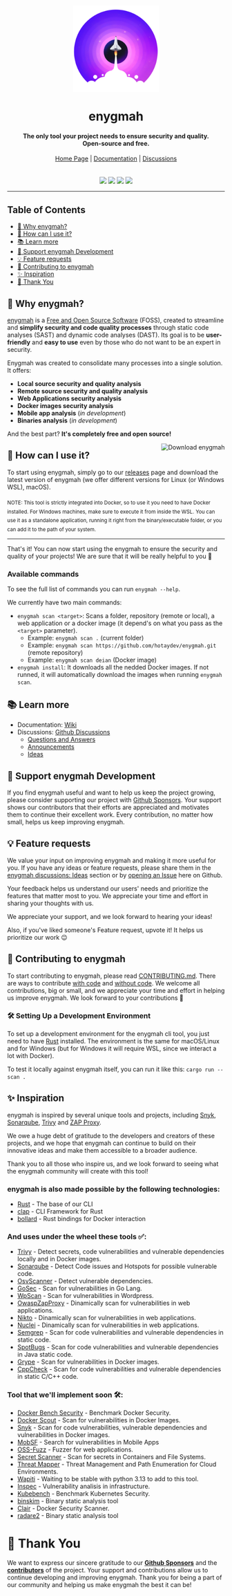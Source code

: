 <div align=center>
  <img align="center" src="./.github/images/icon.png" alt="enygmah Logo" width="200" />
</div>
<h1 align="center">enygmah</h1>
<h4 align="center">The only tool your project needs to ensure security and quality.<br/>Open-source and free.</h4>

<div align="center">
    <a href="https://github.com/hotaydev/enygmah/">Home Page</a> |
    <a href="https://github.com/hotaydev/enygmah/wiki">Documentation</a> |
    <a href="https://github.com/hotaydev/enygmah/discussions">Discussions</a><br/>
    <!-- <a href="https://crowdfunding.lfx.linuxfoundation.org/projects/34506417-17a0-4cc1-a54b-2563d098d860">Crowdfunding - The Linux Foundation</a> -->
</div>
<br></br>

<div align="center">
  <a href="https://github.com/sponsors/hotaydev" alt="GitHub Sponsors"><img src="https://img.shields.io/github/sponsors/hotaydev?color=%23DB61A2"/></a>
  <a href="https://github.com/hotaydev/enygmah/issues" alt="GitHub Issues"><img src="https://img.shields.io/github/issues/hotaydev/enygmah"/></a>
  <a href="https://github.com/hotaydev/enygmah/pulls" alt="GitHub pull requests"><img src="https://img.shields.io/github/issues-pr/hotaydev/enygmah"/></a>
  <a href="https://github.com/hotaydev/enygmah/graphs/contributors" alt="GitHub contributors"><img src="https://img.shields.io/github/contributors-anon/hotaydev/enygmah?color=%230594c6"/></a>
  <!-- <a href="https://www.bestpractices.dev/projects/xxxx"><img src="https://www.bestpractices.dev/projects/xxxx/badge"></a> -->
</div>

---

## Table of Contents

* [<g-emoji class="g-emoji" alias="thinking" fallback-src="https://github.githubassets.com/images/icons/emoji/unicode/1f914.png">🤔</g-emoji> Why enygmah?](#🤔-why-enygmah)
* [<g-emoji class="g-emoji" alias="eyes" fallback-src="https://github.githubassets.com/images/icons/emoji/unicode/1f440.png">👀</g-emoji> How can I use it?](#👀-how-can-i-use-it)
* [<g-emoji class="g-emoji" alias="books" fallback-src="https://github.githubassets.com/images/icons/emoji/unicode/1f4da.png">📚</g-emoji> Learn more](#📚-learn-more)
* [🫶 Support enygmah Development](#🫶-support-enygmah-development)
* [<g-emoji class="g-emoji" alias="bulb" fallback-src="https://github.githubassets.com/images/icons/emoji/unicode/1f4a1.png">💡</g-emoji> Feature requests](#💡-feature-requests)
* [<g-emoji class="g-emoji" alias="star2" fallback-src="https://github.githubassets.com/images/icons/emoji/unicode/1f31f.png">🌟</g-emoji> Contributing to enygmah](#🌟-contributing-to-enygmah)
* [<g-emoji class="g-emoji" alias="sparkles" fallback-src="https://github.githubassets.com/images/icons/emoji/unicode/2728.png">✨</g-emoji> Inspiration](#✨-inspiration)
* [<g-emoji class="g-emoji" alias="pray" fallback-src="https://github.githubassets.com/images/icons/emoji/unicode/1f64f.png">🙏</g-emoji> Thank You](#🙏-thank-you)


## 🤔 Why enygmah?

[enygmah](https://github.com/hotaydev/enygmah/) is a [Free and Open Source Software](https://www.gnu.org/philosophy/floss-and-foss.html) (FOSS), created to streamline and **simplify security and code quality processes** through static code analyses (SAST) and dynamic code analyses (DAST). Its goal is to be **user-friendly** and **easy to use** even by those who do not want to be an expert in security.

Enygmah was created to consolidate many processes into a single solution. It offers:

* **Local source security and quality analysis**
* **Remote source security and quality analysis**
* **Web Applications security analysis**
* **Docker images security analysis**
* **Mobile app analysis** (*in development*)
* **Binaries analysis** (*in development*)

And the best part? **It's completely free and open source!**

<a href="https://github.com/hotaydev/enygmah/releases/latest/">
  <img src="https://img.shields.io/badge/Download_enygmah-black?labelColor=black&style=for-the-badge" align="right" alt="Download enygmah"/>
</a>

## 👀 How can I use it?

To start using enygmah, simply go to our [releases](https://github.com/hotaydev/enygmah/releases/latest) page and download the latest version of enygmah (we offer different versions for Linux (or Windows WSL), macOS).

<sub>NOTE: This tool is strictly integrated into Docker, so to use it you need to have Docker installed. For Windows machines, make sure to execute it from inside the WSL.</sub>
<sub>You can use it as a standalone application, running it right from the binary/executable folder, or you can add it to the path of your system.</sub>

<!-- TODO: here we can add a script to quick installation, like the nodesource do with NodeJS -->
---

That's it! You can now start using the enygmah to ensure the security and quality of your projects! We are sure that it will be really helpful to you 🎉

### Available commands

To see the full list of commands you can run `enygmah --help`.

We currently have two main commands:

* `enygmah scan <target>`: Scans a folder, repository (remote or local), a web application or a docker image (it depend's on what you pass as the `<target>` parameter).
  * Example: `enygmah scan .` (current folder)
  * Example: `enygmah scan https://github.com/hotaydev/enygmah.git` (remote repository)
  * Example: `enygmah scan deian` (Docker image)
* `enygmah install`: It downloads all the nedded Docker images. If not runned, it will automatically download the images when running `enygmah scan`.


## 📚 Learn more

* Documentation: [Wiki](https://github.com/hotaydev/enygmah/wiki)
* Discussions: [Github Discussions](https://github.com/hotaydev/enygmah/discussions)
  * [Questions and Answers](https://github.com/hotaydev/enygmah/discussions/categories/q-a)
  * [Announcements](https://github.com/hotaydev/enygmah/discussions/categories/announcements)
  * [Ideas](https://github.com/hotaydev/enygmah/discussions/categories/ideas)

## 🫶 Support enygmah Development

If you find enygmah useful and want to help us keep the project growing, please consider supporting our project with [Github Sponsors](https://github.com/sponsors/hotaydev). Your support shows our contributors that their efforts are appreciated and motivates them to continue their excellent work. Every contribution, no matter how small, helps us keep improving enygmah.

## 💡 Feature requests

We value your input on improving enygmah and making it more useful for you. If you have any ideas or feature requests, please share them in the [enygmah discussions: Ideas](https://github.com/hotaydev/enygmah/discussions/categories/ideas) section or by [opening an Issue](https://github.com/hotaydev/enygmah/issues/new) here on Github.

Your feedback helps us understand our users' needs and prioritize the features that matter most to you. We appreciate your time and effort in sharing your thoughts with us.

We appreciate your support, and we look forward to hearing your ideas!

Also, if you've liked someone's Feature request, upvote it! It helps us prioritize our work 😉

## 🌟 Contributing to enygmah

To start contributing to enygmah, please read [CONTRIBUTING.md](CONTRIBUTING.md).
There are ways to contribute [with code](https://github.com/hotaydev/enygmah/blob/main/CONTRIBUTING.md#code-contributions) and [without code](https://github.com/enygmah/enygmah/blob/main/CONTRIBUTING.md#how-can-i-help). We welcome all contributions, big or small, and we appreciate your time and effort in helping us improve enygmah. We look forward to your contributions 🚀

### 🛠️ Setting Up a Development Environment

To set up a development environment for the enygmah cli tool, you just need to have [Rust](https://www.rust-lang.org/) installed. The environment is the same for macOS/Linux and for Windows (but for Windows it will require WSL, since we interact a lot with Docker).

To test it locally against enygmah itself, you can run it like this: `cargo run -- scan .`

## ✨ Inspiration

enygmah is inspired by several unique tools and projects, including [Snyk](https://snyk.io/), [Sonarqube](https://www.sonarsource.com/products/sonarqube/), [Trivy](https://trivy.dev/) and [ZAP Proxy](https://www.zaproxy.org/).

We owe a huge debt of gratitude to the developers and creators of these projects, and we hope that enygmah can continue to build on their innovative ideas and make them accessible to a broader audience.

Thank you to all those who inspire us, and we look forward to seeing what the enygmah community will create with this tool!

### enygmah is also made possible by the following technologies:
* [Rust](https://www.rust-lang.org/) - The base of our CLI
* [clap](https://github.com/clap-rs/clap) - CLI Framework for Rust
* [bollard](https://github.com/fussybeaver/bollard) - Rust bindings for Docker interaction

### And uses under the wheel these tools ✅:
* [Trivy](https://github.com/aquasecurity/trivy) - Detect secrets, code vulnerabilities and vulnerable dependencies locally and in Docker images.
* [Sonarqube](https://github.com/SonarSource/sonarqube) - Detect Code issues and Hotspots for possible vulnerable code.
* [OsvScanner](https://github.com/google/osv-scanner) - Detect vulnerable dependencies.
* [GoSec](https://github.com/securego/gosec) - Scan for vulnerabilities in Go Lang.
* [WpScan](https://github.com/wpscanteam/wpscan) - Scan for vulnerabilities in Wordpress.
* [OwaspZapProxy](https://github.com/zaproxy/zaproxy) - Dinamically scan for vulnerabilities in web applications.
* [Nikto](https://github.com/sullo/nikto) - Dinamically scan for vulnerabilities in web applications.
* [Nuclei](https://github.com/projectdiscovery/nuclei) - Dinamically scan for vulnerabilities in web applications.
* [Semgrep](https://github.com/semgrep/semgrep) - Scan for code vulnerabilities and vulnerable dependencies in static code.
* [SpotBugs](https://github.com/spotbugs/spotbugs) - Scan for code vulnerabilities and vulnerable dependencies in Java static code.
* [Grype](https://github.com/anchore/grype) - Scan for vulnerabilities in Docker images.
* [CppCheck](https://github.com/danmar/cppcheck) - Scan for code vulnerabilities and vulnerable dependencies in static C/C++ code.

### Tool that we'll implement soon 🛠️:
* [Docker Bench Security](https://github.com/docker/docker-bench-security) - Benchmark Docker Security.
* [Docker Scout](https://github.com/docker/scout-cli) - Scan for vulnerabilities in Docker Images.
* [Snyk](https://github.com/snyk/cli) - Scan for code vulnerabilities, vulnerable dependencies and vulnerabilities in Docker images.
* [MobSF](https://github.com/MobSF/Mobile-Security-Framework-MobSF) - Search for vulnerabilities in Mobile Apps
* [OSS-Fuzz](https://github.com/google/oss-fuzz) - Fuzzer for web applications.
* [Secret Scanner](https://github.com/deepfence/SecretScanner) - Scan for secrets in Containers and File Systems.
* [Threat Mapper](https://github.com/deepfence/ThreatMapper) - Threat Management and Path Enumeration for Cloud Environments.
* [Wapiti](https://wapiti-scanner.github.io/) - Waiting to be stable with python 3.13 to add to this tool.
* [Inspec](https://github.com/inspec/inspec) - Vulnerability analisis in infrastructure.
* [Kubebench](https://github.com/aquasecurity/kube-bench) - Benchmark Kubernetes Security.
* [binskim](https://github.com/microsoft/binskim) - Binary static analysis tool
* [Clair](https://github.com/quay/clair) - Docker Security Scanner.
* [radare2](https://github.com/radareorg/radare2) - Binary static analysis tool

# 🙏 Thank You

We want to express our sincere gratitude to our **[Github Sponsors](https://github.com/sponsors/hotaydev)** and the **[contributors](https://github.com/hotaydev/enygmah/graphs/contributors)** of the project. Your support and contributions allow us to continue developing and improving enygmah. Thank you for being a part of our community and helping us make enygmah the best it can be!

<!-- Leave commented till have more contributors -->
<!--
## 🌟 Contributors

<p align="center">
    <a href="https://github.com/hotaydev/enygmah/graphs/contributors">
        <img src="https://contrib.rocks/image?repo=hotaydev/enygmah&max=300&columns=14" width="600"/></a>
</p>
-->
